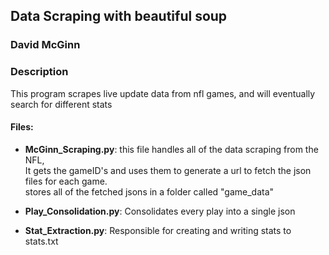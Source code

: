 ## Data Scraping with beautiful soup
### David McGinn

### Description

This program scrapes live update data from nfl games, and will eventually search for different stats

#### Files:
  * **McGinn_Scraping.py**: this file handles all of the data scraping from the NFL,<br>
                           It gets the gameID's and uses them to generate a url to fetch the json files for each game.<br>
                           stores all of the fetched jsons in a folder called "game_data"
                           
* **Play_Consolidation.py**: Consolidates every play into a single json

* **Stat_Extraction.py**: Responsible for creating and writing stats to stats.txt
